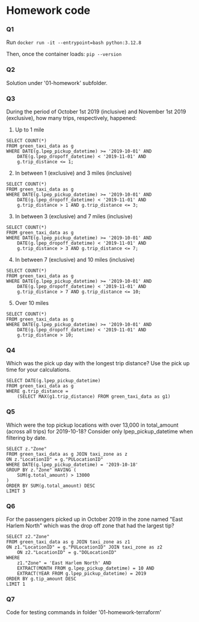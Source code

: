 # Homework code

### Q1
Run `docker run -it --entrypoint=bash python:3.12.8`

Then, once the container loads: `pip --version`


### Q2
Solution under '01-homework' subfolder.


### Q3
During the period of October 1st 2019 (inclusive) and November 1st 2019 (exclusive), how many trips, respectively, happened:

1. Up to 1 mile
```
SELECT COUNT(*)
FROM green_taxi_data as g
WHERE DATE(g.lpep_pickup_datetime) >= '2019-10-01' AND
	DATE(g.lpep_dropoff_datetime) < '2019-11-01' AND
	g.trip_distance <= 1;
```

2. In between 1 (exclusive) and 3 miles (inclusive)
```
SELECT COUNT(*)
FROM green_taxi_data as g
WHERE DATE(g.lpep_pickup_datetime) >= '2019-10-01' AND
	DATE(g.lpep_dropoff_datetime) < '2019-11-01' AND
	g.trip_distance > 1 AND g.trip_distance <= 3;
```

3. In between 3 (exclusive) and 7 miles (inclusive)
```
SELECT COUNT(*)
FROM green_taxi_data as g
WHERE DATE(g.lpep_pickup_datetime) >= '2019-10-01' AND
	DATE(g.lpep_dropoff_datetime) < '2019-11-01' AND
	g.trip_distance > 3 AND g.trip_distance <= 7;
```

4. In between 7 (exclusive) and 10 miles (inclusive)
```
SELECT COUNT(*)
FROM green_taxi_data as g
WHERE DATE(g.lpep_pickup_datetime) >= '2019-10-01' AND
	DATE(g.lpep_dropoff_datetime) < '2019-11-01' AND
	g.trip_distance > 7 AND g.trip_distance <= 10;
```

5. Over 10 miles
```
SELECT COUNT(*)
FROM green_taxi_data as g
WHERE DATE(g.lpep_pickup_datetime) >= '2019-10-01' AND
	DATE(g.lpep_dropoff_datetime) < '2019-11-01' AND
	g.trip_distance > 10;
```


### Q4
Which was the pick up day with the longest trip distance? Use the pick up time for your calculations.

```
SELECT DATE(g.lpep_pickup_datetime)
FROM green_taxi_data as g
WHERE g.trip_distance = 
	(SELECT MAX(g1.trip_distance) FROM green_taxi_data as g1)
```


### Q5
Which were the top pickup locations with over 13,000 in total_amount (across all trips) for 2019-10-18?
Consider only lpep_pickup_datetime when filtering by date.

```
SELECT z."Zone"
FROM green_taxi_data as g JOIN taxi_zone as z
ON z."LocationID" = g."PULocationID"
WHERE DATE(g.lpep_pickup_datetime) = '2019-10-18'
GROUP BY z."Zone" HAVING (
	SUM(g.total_amount) > 13000
)
ORDER BY SUM(g.total_amount) DESC
LIMIT 3
```


### Q6
For the passengers picked up in October 2019 in the zone named "East Harlem North" which was the drop off zone that had the largest tip?
```
SELECT z2."Zone"
FROM green_taxi_data as g JOIN taxi_zone as z1
ON z1."LocationID" = g."PULocationID" JOIN taxi_zone as z2
	ON z2."LocationID" = g."DOLocationID"
WHERE 
	z1."Zone" = 'East Harlem North' AND
	EXTRACT(MONTH FROM g.lpep_pickup_datetime) = 10 AND
	EXTRACT(YEAR FROM g.lpep_pickup_datetime) = 2019
ORDER BY g.tip_amount DESC
LIMIT 1
```

### Q7
Code for testing commands in folder '01-homework-terraform'